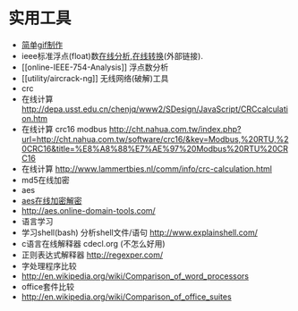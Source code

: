 # 实用工具

* [简单gif制作](https://scottlinux.com/2011/07/31/create-animated-gif-in-linux-from-command-line/)
* ieee标准浮点(float)数[在线分析](http://babbage.cs.qc.cuny.edu/IEEE-754/),[在线转换](http://www.binaryconvert.com/)(外部链接).
* [[online-IEEE-754-Analysis]] 浮点数分析
* [[utility/aircrack-ng]] 无线网络(破解)工具
* crc
 * 在线计算 http://depa.usst.edu.cn/chenjq/www2/SDesign/JavaScript/CRCcalculation.htm
 * 在线计算 crc16 modbus http://cht.nahua.com.tw/index.php?url=http://cht.nahua.com.tw/software/crc16/&key=Modbus,%20RTU,%20CRC16&title=%E8%A8%88%E7%AE%97%20Modbus%20RTU%20CRC16
 * 在线计算 http://www.lammertbies.nl/comm/info/crc-calculation.html
* md5在线加密
* aes
 * [aes在线加密解密](http://www.seacha.com/tools/aes.html?src=1&mode=CBC&keylen=128&key=0000000000123456&iv=0000000000123456&bpkcs=&session=IBJlcvyr1tJzgIxi4TFa&aes=a73479046ca18aae9e29a5e73e4aa3b0&encoding=hex&type=0)
 * http://aes.online-domain-tools.com/
* 语言学习
 * 学习shell(bash) 分析shell文件/语句 http://www.explainshell.com/
 * c语言在线解释器 cdecl.org (不怎么好用)
 * 正则表达式解释器 http://regexper.com/
* 字处理程序比较
 * http://en.wikipedia.org/wiki/Comparison_of_word_processors
* office套件比较
 * http://en.wikipedia.org/wiki/Comparison_of_office_suites